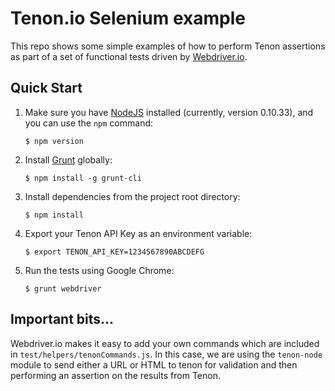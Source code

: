 # Tenon.io Selenium example

This repo shows some simple examples of how to perform Tenon assertions as part of a set of functional tests driven by [Webdriver.io](http://webdriver.io/).

## Quick Start

1. Make sure you have [NodeJS](https://nodejs.org) installed (currently, version 0.10.33), and you can use the `npm` command:

    ```shell
    $ npm version
    ```

1. Install [Grunt](http://gruntjs.com) globally:

    ```shell
    $ npm install -g grunt-cli
    ```

1. Install dependencies from the project root directory:

    ```shell
    $ npm install
    ```

1. Export your Tenon API Key as an environment variable:

    ```shell
    $ export TENON_API_KEY=1234567890ABCDEFG
    ```

1. Run the tests using Google Chrome:

    ```shell
    $ grunt webdriver
    ```

## Important bits...

Webdriver.io makes it easy to add your own commands which are included in `test/helpers/tenonCommands.js`. In this case, we are using the `tenon-node` module to send either a URL or HTML to tenon for validation and then performing an assertion on the results from Tenon.
